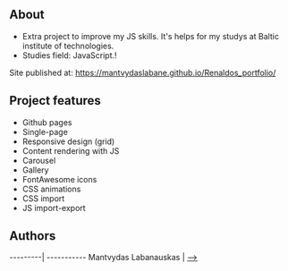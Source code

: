 
## About
- Extra project to improve my JS skills. It's helps for my studys at Baltic institute of technologies.  
- Studies field: JavaScript.!


Site published at: https://mantvydaslabane.github.io/Renaldos_portfolio/


## Project features

- Github pages
- Single-page
- Responsive design (grid)
- Content rendering with JS
- Carousel
- Gallery
- FontAwesome icons
- CSS animations
- CSS import
- JS import-export


## Authors
---------| -----------
Mantvydas Labanauskas | [-->](https://github.com/MantvydasLabane)




